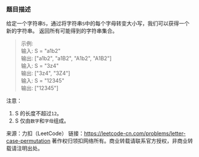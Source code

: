 ### 题目描述

给定一个字符串```S```，通过将字符串```S```中的每个字母转变大小写，我们可以获得一个新的字符串。
返回所有可能得到的字符串集合。

> 示例:   
  输入: S = "a1b2"                    
  输出: ["a1b2", "a1B2", "A1b2", "A1B2"]                 
  输入: S = "3z4"          
  输出: ["3z4", "3Z4"]        
  输入: S = "12345"   
  输出: ["12345"]
  
  
  
  
  
注意：

1. S 的长度不超过```12```。
2. S 仅由```数字```和```字母```组成。
  
  
  
  
  
  
  
来源：力扣（LeetCode）
链接：https://leetcode-cn.com/problems/letter-case-permutation
著作权归领扣网络所有。商业转载请联系官方授权，非商业转载请注明出处。